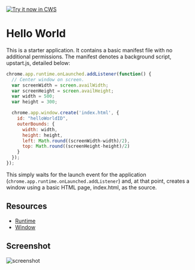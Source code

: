 <a target="_blank" href="https://chrome.google.com/webstore/detail/nmfpplkdkcbhediajmbhljkafnlahcda">![Try it now in CWS](https://raw.github.com/GoogleChrome/chrome-app-samples/master/tryitnowbutton.png "Click here to install this sample from the Chrome Web Store")</a>


# Hello World

This is a starter application. It contains a basic manifest file with no
additional permissions. The manifest denotes a background script, upstart.js,
detailed below:

```javascript
chrome.app.runtime.onLaunched.addListener(function() {
  // Center window on screen.
  var screenWidth = screen.availWidth;
  var screenHeight = screen.availHeight;
  var width = 500;
  var height = 300;

  chrome.app.window.create('index.html', {
    id: "helloWorldID",
    outerBounds: {
      width: width,
      height: height,
      left: Math.round((screenWidth-width)/2),
      top: Math.round((screenHeight-height)/2)
    }
  });
});
```

This simply waits for the launch event for the application (`chrome.app.runtime.onLaunched.addListener`)
and, at that point, creates a window using a basic HTML page, index.html, as the source.

## Resources

* [Runtime](http://developer.chrome.com/apps/app.runtime.html)
* [Window](http://developer.chrome.com/apps/app.window.html)
     
## Screenshot
![screenshot](/samples/hello-world/assets/screenshot_1280_800.png)

